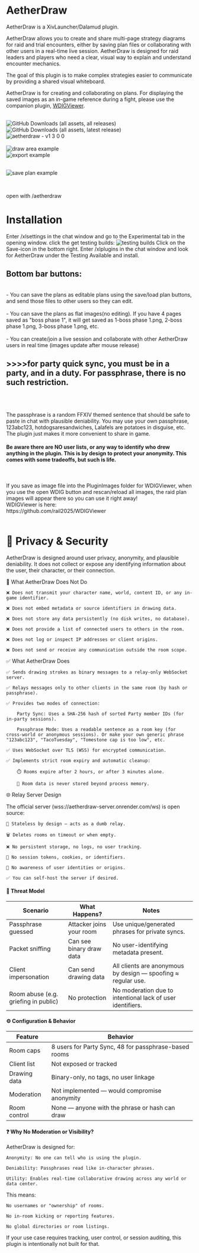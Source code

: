 # AetherDraw
AetherDraw is a XivLauncher/Dalamud plugin.

AetherDraw allows you to create and share multi-page strategy diagrams for raid and trial encounters, either by saving plan files or collaborating with other users in a real-time live session. AetherDraw is designed for raid leaders and players who need a clear, visual way to explain and understand encounter mechanics.

The goal of this plugin is to make complex strategies easier to communicate by providing a shared visual whiteboard.

AetherDraw is for creating and collaborating on plans. For displaying the saved images as an in-game reference during a fight, please use the companion plugin, [WDIGViewer](https://github.com/rail2025/WDIGViewer).
<br>
<br>

![GitHub Downloads (all assets, all releases)](https://img.shields.io/github/downloads/rail2025/AetherDraw/total?logoColor=brightgreen)
<br>
![GitHub Downloads (all assets, latest release)](https://img.shields.io/github/downloads/rail2025/AetherDraw/latest/total?labelColor=blue)
<br>
![aetherdraw - v1 3 0 0](https://github.com/user-attachments/assets/5d8e35bf-d9f0-435f-b9e2-a3cadd5619c9)
 <br>
<br>
![draw area example](https://github.com/user-attachments/assets/85fa34e4-aa57-494c-8f58-34ffd09c4101)
<br>
![export example](https://github.com/user-attachments/assets/93cbb47b-b749-4409-a878-2e76c73756a4)

<br>![save plan example](https://github.com/user-attachments/assets/4033928c-234c-4e07-a56e-db7506633b6b)

<br>


open with /aetherdraw  <br>
# Installation
Enter /xlsettings in the chat window and go to the Experimental tab in the opening window.
click the get testing builds:
![testing builds](https://github.com/user-attachments/assets/5fc52921-06d0-4545-9038-86f0f93f8a98)
Click on the Save-icon in the bottom right.
Enter /xlplugins in the chat window and look for AetherDraw under the Testing Available and install. 
<br>
## Bottom bar buttons:
<br>
- You can save the plans as editable plans using the save/load plan buttons, and send those files to other users so they can edit. <br>
<br>
- You can save the plans as flat images(no editing). If you have 4 pages saved as "boss phase 1", it will get saved as 1-boss phase 1.png, 2-boss phase 1.png, 3-boss phase 1.png, etc. <br>
<br>
- You can create/join a live session and collaborate with other AetherDraw users in real time (images update after mouse release) <br>

## >>>>for party quick sync, you must be in a party, and in a duty. For passphrase, there is no such restriction.
                                                                                                                  
<br>

<br> The passphrase is a random FFXIV themed sentence that should be safe to paste in chat with plausible deniability. You may use your own passphrase, 123abc123, hotdogsaresandwiches, Lalafels are potatoes in disguise, etc. The plugin just makes it more convenient to share in game. 
<br>
#### Be aware there are NO user lists, or any way to identify who drew anything in the plugin. This is by design to protect your anonymity. This comes with some tradeoffs, but such is life.

<br>
<br>
If you save as image file into the PluginImages folder for WDIGViewer, when you use the open WDIG button and rescan/reload all images, the raid plan images will appear there so you can use it right away!
<br>
WDIGViewer is here:<br>
https://github.com/rail2025/WDIGViewer
<br>
<br>

# 🔐 Privacy & Security

AetherDraw is designed around user privacy, anonymity, and plausible deniability. It does not collect or expose any identifying information about the user, their character, or their connection.
<br>

🚫 What AetherDraw Does Not Do

    ❌ Does not transmit your character name, world, content ID, or any in-game identifier.

    ❌ Does not embed metadata or source identifiers in drawing data.

    ❌ Does not store any data persistently (no disk writes, no database).

    ❌ Does not provide a list of connected users to others in the room.

    ❌ Does not log or inspect IP addresses or client origins.

    ❌ Does not send or receive any communication outside the room scope.

✅ What AetherDraw Does

    ✅ Sends drawing strokes as binary messages to a relay-only WebSocket server.

    ✅ Relays messages only to other clients in the same room (by hash or passphrase).

    ✅ Provides two modes of connection:

        Party Sync: Uses a SHA-256 hash of sorted Party member IDs (for in-party sessions).

        Passphrase Mode: Uses a readable sentence as a room key (for cross-world or anonymous sessions). Or make your own generic phrase "123abc123", "TacoTuesday", "Tomestone cap is too low", etc.

    ✅ Uses WebSocket over TLS (WSS) for encrypted communication.

    ✅ Implements strict room expiry and automatic cleanup:

        ⏱️ Rooms expire after 2 hours, or after 3 minutes alone.

        🧹 Room data is never stored beyond process memory.

🌐 Relay Server Design

The official server (wss://aetherdraw-server.onrender.com/ws) is open source:

    🧠 Stateless by design — acts as a dumb relay.

    🗑️ Deletes rooms on timeout or when empty.

    ❌ No persistent storage, no logs, no user tracking.

    📜 No session tokens, cookies, or identifiers.

    🛑 No awareness of user identities or origins.

    ✅ You can self-host the server if desired.

#### 🧅 Threat Model

|Scenario |	What Happens?	| Notes|
|---|---|---|
|Passphrase guessed |	Attacker joins your room	|Use unique/generated phrases for private syncs.
|Packet sniffing	| Can see binary draw data	|No user-identifying metadata present.
| Client impersonation |	Can send drawing data	|All clients are anonymous by design — spoofing ≈ regular use.
| Room abuse (e.g. griefing in public)	| No protection|	No moderation due to intentional lack of user identifiers.

#### ⚙️ Configuration & Behavior
|Feature |	Behavior |
|---|---|
Room caps | 8 users for Party Sync, 48 for passphrase-based rooms
Client list	 |  Not exposed or tracked
Drawing data	| Binary-only, no tags, no user linkage
Moderation |	Not implemented — would compromise anonymity
Room control |	None — anyone with the phrase or hash can draw

#### ❓ Why No Moderation or Visibility?

AetherDraw is designed for:

    Anonymity: No one can tell who is using the plugin.

    Deniability: Passphrases read like in-character phrases.

    Utility: Enables real-time collaborative drawing across any world or data center.

This means:

    No usernames or "ownership" of rooms.

    No in-room kicking or reporting features.

    No global directories or room listings.

If your use case requires tracking, user control, or session auditing, this plugin is intentionally not built for that.
